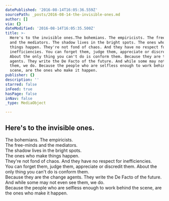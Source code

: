 ```yaml
---
datePublished: '2016-08-14T16:05:36.559Z'
sourcePath: _posts/2016-08-14-the-invisible-ones.md
author: []
via: {}
dateModified: '2016-08-14T16:05:35.500Z'
title: >-
  Here's to the invisible ones.The bohemians. The empiricists. The free-minds
  and the mediators. The shadow lives in the bright spots. The ones who make
  things happen. They're not fond of chaos. And they have no respect for
  inefficiencies. You can forget them, judge them, appreciate or discredit them.
  About the only thing you can't do is conform them. Because they are the change
  agents. They write the De Facto of the future. And while some may not even see
  them, we do. Because the people who are selfless enough to work behind the
  scene, are the ones who make it happen.
publisher: {}
description: ''
starred: false
inFeed: true
hasPage: false
inNav: false
_type: MediaObject

---
```

## Here's to the invisible ones.  
The bohemians. The empiricists.   
The free-minds and the mediators.   
The shadow lives in the bright spots.   
The ones who make things happen.   
They're not fond of chaos. And they have no respect for inefficiencies.   
You can forget them, judge them, appreciate or discredit them. About the only thing you can't do is conform them.   
Because they are the change agents. They write the De Facto of the future.   
And while some may not even see them, we do.   
Because the people who are selfless enough to work behind the scene, are the ones who make it happen.